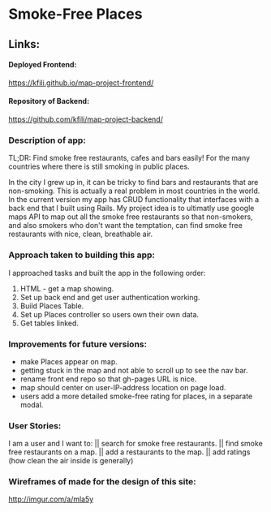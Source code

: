 # Smoke-Free Places

## Links:

#### Deployed Frontend:
https://kfili.github.io/map-project-frontend/

#### Repository of Backend:
https://github.com/kfili/map-project-backend/


### Description of app:
TL;DR: Find smoke free restaurants, cafes and bars easily! For the many countries where there is still smoking in public places.

In the city I grew up in, it can be tricky to find bars and restaurants that are
non-smoking. This is actually a real problem in most countries in the world. In
the current version my app has CRUD functionality that interfaces with a back
end that I built using Rails. My project idea is to ultimatly use google maps
API to map out all the smoke free restaurants so that non-smokers, and also
smokers who don't want the temptation, can find smoke free restaurants with
nice, clean, breathable air.

### Approach taken to building this app:

I approached tasks and built the app in the following order:
1) HTML - get a map showing.
2) Set up back end and get user authentication working.
3) Build Places Table.
4) Set up Places controller so users own their own data.
5) Get tables linked.

### Improvements for future versions:

- make Places appear on map.
- getting stuck in the map and not able to scroll up to see the nav bar.
- rename front end repo so that gh-pages URL is nice.
- map should center on user-IP-address location on page load.
- users add a more detailed smoke-free rating for places, in a separate modal.

### User Stories:

I am a user and I want to:
||  search for smoke free restaurants.
||  find smoke free restaurants on a map.
||  add a restaurants to the map.
||  add ratings (how clean the air inside is generally)


### Wireframes of made for the design of this site:

http://imgur.com/a/mla5y
